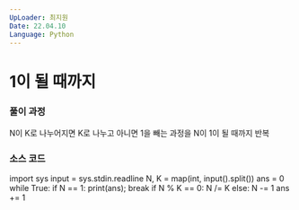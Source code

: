 ```yaml
---
UpLoader: 최지원
Date: 22.04.10
Language: Python
---
```


# 1이 될 때까지

 
  

### 풀이 과정  
N이 K로 나누어지면 K로 나누고 아니면 1을 빼는 과정을 N이 1이 될 때까지 반복


### 소스 코드
import sys
input = sys.stdin.readline
N, K = map(int, input().split())
ans = 0
while True:
    if N == 1: print(ans); break
    if N % K == 0: N /= K
    else: N -= 1
    ans += 1
